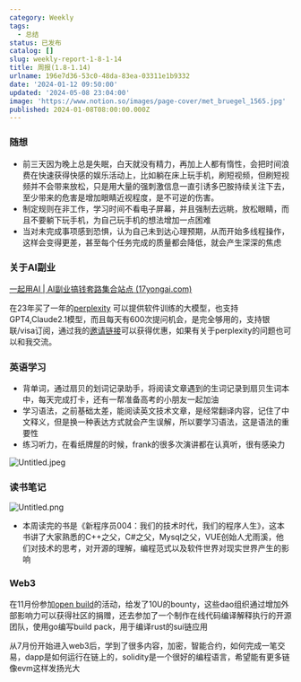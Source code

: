 ```yaml
---
category: Weekly
tags:
  - 总结
status: 已发布
catalog: []
slug: weekly-report-1-8-1-14
title: 周报(1.8-1.14)
urlname: 196e7d36-53c0-48da-83ea-03311e1b9332
date: '2024-01-12 09:50:00'
updated: '2024-05-08 23:04:00'
image: 'https://www.notion.so/images/page-cover/met_bruegel_1565.jpg'
published: 2024-01-08T08:00:00.000Z
---
```


### 随想

- 前三天因为晚上总是失眠，白天就没有精力，再加上人都有惰性，会把时间浪费在快速获得快感的娱乐活动上，比如躺在床上玩手机，刷短视频，但刷短视频并不会带来放松，只是用大量的强刺激信息一直引诱多巴胺持续关注下去，至少带来的危害是增加眼睛近视程度，是不可逆的伤害。
- 制定规则在非工作，学习时间不看电子屏幕，并且强制去远眺，放松眼睛，而且不要躺下玩手机，为自己玩手机的想法增加一点困难
- 当对未完成事项感到恐惧，认为自己未到达心理预期，从而开始多线程操作，这样会变得更差，甚至每个任务完成的质量都会降低，就会产生深深的焦虑

### 关于AI副业


[一起用AI | AI副业搞钱套路集合站点 (17yongai.com)](https://17yongai.com/)


在23年买了一年的[perplexity](https://www.perplexity.ai/) 可以提供软件训练的大模型，也支持GPT4,Claude2.1模型，而且每天有600次提问机会，是完全够用的，支持银联/visa订阅，通过我的[邀请链接](https://perplexity.ai/pro?referral_code=SGJ7X87B)可以获得优惠，如果有关于perplexity的问题也可以和我交流。


### 英语学习

- 背单词，通过扇贝的划词记录助手，将阅读文章遇到的生词记录到扇贝生词本中，每天完成打卡，还有一帮准备高考的小朋友一起加油
- 学习语法，之前基础太差，能阅读英文技术文章，是经常翻译内容，记住了中文释义，但是换一种表达方式就会产生误解，所以要学习语法，这是语法的重要性
- 练习听力，在看纸牌屋的时候，frank的很多次演讲都在认真听，很有感染力

![Untitled.jpeg](https://prod-files-secure.s3.us-west-2.amazonaws.com/5d24fe63-e567-4804-86f9-9fdc62e13082/c33f3733-be40-431e-a494-10399ac86f32/Untitled.jpeg?X-Amz-Algorithm=AWS4-HMAC-SHA256&X-Amz-Content-Sha256=UNSIGNED-PAYLOAD&X-Amz-Credential=ASIAZI2LB466TZ4SC2MT%2F20250312%2Fus-west-2%2Fs3%2Faws4_request&X-Amz-Date=20250312T053831Z&X-Amz-Expires=3600&X-Amz-Security-Token=IQoJb3JpZ2luX2VjEG4aCXVzLXdlc3QtMiJHMEUCIAJwgLLT7ra%2BHQCmT3EXcOs5UWYiRv8aA9fxs7aNyCXZAiEA98DoXRnALa6hXuaYoAog%2FoGgH4SGG3DKJ4XJMALYojcqiAQIt%2F%2F%2F%2F%2F%2F%2F%2F%2F%2F%2FARAAGgw2Mzc0MjMxODM4MDUiDF9Emc5kSH54DkGuXircA5gZDWLZptAI4acw%2F3TI5o1ybETjnWSD7J2TwS02B33QbJ2zpOvuQhCtnLERyenpxd4j18t5zYqaAThMwHZkrRedBr%2BpxfSH7t5mUrRIj98JM1pyeuCZgX73LgsxpU8OUgK5XxnLaEn25f9ZNO%2BDyDCRZsaBxvxVWdPJ3kmxOTE8fXnuJZn%2BnoW1JeyU3l%2Fgo%2B8f2Kc4p6RtroCJB8NVJEkENHZuBH3Fx7q1IGQu1f4LCy2QvU2JbD50xQXVm0vkwOW7J0zCbOdTMQwFJ2QQFckJg7SJrtOZnEkepisfQOElxJw5yJq%2F15nYJIalbsbrsWeYvHWRbgV0LcJ%2FbbvfPDdqHw950WxOYLRKltS%2B0LZYg0j8sEonEL79sD3BFFwIPUJocYPNjR07eB1QQjy3gdkpqanxVSDD9XWSbRO0bLA2yHM0rTTzwxnRCbOpmkIQSNtR3pURxedlt7F21oyh1JyHCGnDez56qZ6Sg7LenppCzwkmvZ1Qzm7orCztxXRSISbBQ4zYjIYdCFUfEf7ZZ2u1iOwfSvZwymf2ynNJHLmJ2hZrjbq4NFoZSVdB5hUHyu7lTzH6mYj9oVqet1SHfttYFnkdsAdgbytRSKgqMUFLhmKpDg8qaIvUDp41MJy5xL4GOqUBM6xtLRXzPp%2BIInjRYy66PdV7IkaN0GUQeRRltaX66jqHrSiqwnBwztD09GNnjD%2FoPeDIjR8%2FOJ6kA48kG3qegKdgEnDLePQjhJxcGYLHlxXEqqnFVtYJA12%2B1st%2B80blVAjthgOmQPp8iRUJ8ZGdNLb9wEHy%2B2UQ1m0twfdZ6irqmALd6phuVodS6tf9I6ANWQQAoTsXOAkBIGs7FOOyF8AhTvut&X-Amz-Signature=5eb28943b5310328051d2260d0d9a2e87115aa45c6379ca91453516c5c734ae3&X-Amz-SignedHeaders=host&x-id=GetObject)


### 读书笔记


![Untitled.png](https://prod-files-secure.s3.us-west-2.amazonaws.com/5d24fe63-e567-4804-86f9-9fdc62e13082/96aa439a-1c95-4054-aa84-ef4e0c8eb5d1/Untitled.png?X-Amz-Algorithm=AWS4-HMAC-SHA256&X-Amz-Content-Sha256=UNSIGNED-PAYLOAD&X-Amz-Credential=ASIAZI2LB466TZ4SC2MT%2F20250312%2Fus-west-2%2Fs3%2Faws4_request&X-Amz-Date=20250312T053831Z&X-Amz-Expires=3600&X-Amz-Security-Token=IQoJb3JpZ2luX2VjEG4aCXVzLXdlc3QtMiJHMEUCIAJwgLLT7ra%2BHQCmT3EXcOs5UWYiRv8aA9fxs7aNyCXZAiEA98DoXRnALa6hXuaYoAog%2FoGgH4SGG3DKJ4XJMALYojcqiAQIt%2F%2F%2F%2F%2F%2F%2F%2F%2F%2F%2FARAAGgw2Mzc0MjMxODM4MDUiDF9Emc5kSH54DkGuXircA5gZDWLZptAI4acw%2F3TI5o1ybETjnWSD7J2TwS02B33QbJ2zpOvuQhCtnLERyenpxd4j18t5zYqaAThMwHZkrRedBr%2BpxfSH7t5mUrRIj98JM1pyeuCZgX73LgsxpU8OUgK5XxnLaEn25f9ZNO%2BDyDCRZsaBxvxVWdPJ3kmxOTE8fXnuJZn%2BnoW1JeyU3l%2Fgo%2B8f2Kc4p6RtroCJB8NVJEkENHZuBH3Fx7q1IGQu1f4LCy2QvU2JbD50xQXVm0vkwOW7J0zCbOdTMQwFJ2QQFckJg7SJrtOZnEkepisfQOElxJw5yJq%2F15nYJIalbsbrsWeYvHWRbgV0LcJ%2FbbvfPDdqHw950WxOYLRKltS%2B0LZYg0j8sEonEL79sD3BFFwIPUJocYPNjR07eB1QQjy3gdkpqanxVSDD9XWSbRO0bLA2yHM0rTTzwxnRCbOpmkIQSNtR3pURxedlt7F21oyh1JyHCGnDez56qZ6Sg7LenppCzwkmvZ1Qzm7orCztxXRSISbBQ4zYjIYdCFUfEf7ZZ2u1iOwfSvZwymf2ynNJHLmJ2hZrjbq4NFoZSVdB5hUHyu7lTzH6mYj9oVqet1SHfttYFnkdsAdgbytRSKgqMUFLhmKpDg8qaIvUDp41MJy5xL4GOqUBM6xtLRXzPp%2BIInjRYy66PdV7IkaN0GUQeRRltaX66jqHrSiqwnBwztD09GNnjD%2FoPeDIjR8%2FOJ6kA48kG3qegKdgEnDLePQjhJxcGYLHlxXEqqnFVtYJA12%2B1st%2B80blVAjthgOmQPp8iRUJ8ZGdNLb9wEHy%2B2UQ1m0twfdZ6irqmALd6phuVodS6tf9I6ANWQQAoTsXOAkBIGs7FOOyF8AhTvut&X-Amz-Signature=df77ad205867fb7eb55546d2686a45ae4acaa961053738493d43ee07265a280c&X-Amz-SignedHeaders=host&x-id=GetObject)

- 本周读完的书是《新程序员004：我们的技术时代，我们的程序人生》，这本书讲了大家熟悉的C++之父，C#之父，Mysql之父，VUE创始人尤雨溪，他们对技术的思考，对开源的理解，编程范式以及软件世界对现实世界产生的影响

### Web3


在11月份参加[open build](https://openbuild.xyz/learn/challenges)的活动，给发了10U的bounty，这些dao组织通过增加外部影响力可以获得社区的捐赠，还去参加了一个制作在线代码编译解释执行的开源团队，使用go编写build pack，用于编译rust的sui链应用


从7月份开始进入web3后，学到了很多内容，加密，智能合约，如何完成一笔交易，dapp是如何运行在链上的，solidity是一个很好的编程语言，希望能有更多链像evm这样发扬光大

